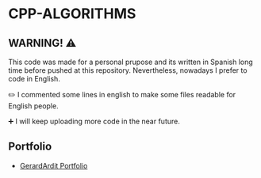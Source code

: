 # CPP-ALGORITHMS

## WARNING! ⚠️
This code was made for a personal prupose and its written in Spanish long time before pushed at this repository. 
Nevertheless, nowadays I prefer to code in English.

✏️ I commented some lines in english to make some files readable for English people.

➕ I will keep uploading more code in the near future.

## Portfolio
- [GerardArdit Portfolio](https://www.gerardardit.com)
